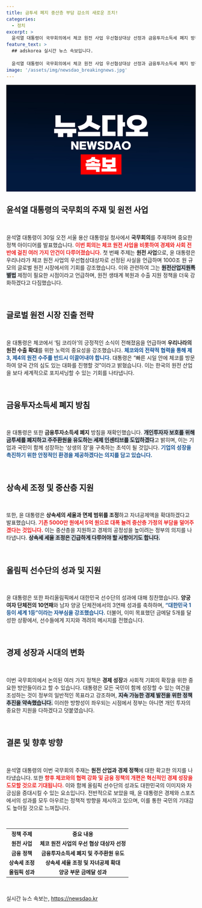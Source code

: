 ```yaml
---
title: 금투세 폐지 중산층 부담 감소의 새로운 조치!
categories:
  - 정치
excerpt: >
  윤석열 대통령이 국무회의에서 체코 원전 사업 우선협상대상 선정과 금융투자소득세 폐지 방침을 강조했다. 1000조 원 원전 시장 교두보 확보하며, 양국 협력 강화를 다짐했다. 또한, 올림픽에서의 양궁 대표팀 성과에 힘입어 국가적 자긍심을 드높였다.
feature_text: >
  ## adskorea 실시간 뉴스 속보입니다.

  윤석열 대통령이 국무회의에서 체코 원전 사업 우선협상대상 선정과 금융투자소득세 폐지 방침을 강조했다. 1000조 원 원전 시장 교두보 확보하며, 양국 협력 강화를 다짐했다. 또한, 올림픽에서의 양궁 대표팀 성과에 힘입어 국가적 자긍심을 드높였다.
image: '/assets/img/newsdao_breakingnews.jpg'
---
```


<p><img src="/assets/img/newsdao_breakingnews.jpg" alt="adskorea 속보" /></p>

<h2 data-ke-size="size26">윤석열 대통령의 국무회의 주재 및 원전 사업</h2>

<p data-ke-size="size16">&nbsp;</p>

<p>윤석열 대통령이 30일 오전 서울 용산 대통령실 청사에서 <b>국무회의</b>를 주재하며 중요한 정책 아이디어를 발표했습니다. <b><span style="color: #ee2323;">이번 회의는 체코 원전 사업을 비롯하여 경제와 사회 전반에 걸친 여러 가지 안건이 다루어졌습니다.</span></b> 첫 번째 주제는 <b>원전 사업</b>으로, 윤 대통령은 우리나라가 체코 원전 사업의 우선협상대상자로 선정된 사실을 언급하며 1000조 원 규모의 글로벌 원전 시장에서의 기회를 강조했습니다. 이와 관련하여 그는 <b><span style="background-color: #21538527;">원전산업지원특별법</span></b> 제정이 필요한 시점이라고 언급하며, 원전 생태계 복원과 수출 지원 정책을 더욱 강화하겠다고 다짐했습니다.</p>

<p data-ke-size="size16">&nbsp;</p>

<h2 data-ke-size="size26">글로벌 원전 시장 진출 전략</h2>

<p data-ke-size="size16">&nbsp;</p>

<p>윤 대통령은 체코에서 ‘팀 코리아’의 긍정적인 소식이 전해졌음을 언급하며 <b>우리나라의 원전 수출 확대</b>를 위한 노력의 중요성을 강조했습니다. <b><span style="color: #1a5490;">체코와의 전략적 협력을 통해 제3, 제4의 원전 수주를 반드시 이끌어내야 합니다.</span></b> 대통령은 “빠른 시일 안에 체코를 방문하여 양국 간의 심도 있는 대화를 진행할 것”이라고 밝혔습니다. 이는 한국의 원전 산업을 보다 세계적으로 포지셔닝할 수 있는 기회를 나타냅니다.</p>

<p data-ke-size="size16">&nbsp;</p>

<h2 data-ke-size="size26">금융투자소득세 폐지 방침</h2>

<p data-ke-size="size16">&nbsp;</p>

<p>윤 대통령은 또한 <b>금융투자소득세 폐지</b> 방침을 재확인했습니다. <b><span style="background-color: #21538527;">개인투자자 보호를 위해 금투세를 폐지하고 주주환원을 유도하는 세제 인센티브를 도입하겠다</span></b>고 밝히며, 이는 기업과 국민이 함께 성장하는 ‘상생의 장’을 구축하는 초석이 될 것입니다. <b><span style="color: #1a5490;">기업의 성장을 촉진하기 위한 안정적인 환경을 제공하겠다는 의지를 담고 있습니다.</span></b></p>

<p data-ke-size="size16">&nbsp;</p>

<h2 data-ke-size="size26">상속세 조정 및 중산층 지원</h2>

<p data-ke-size="size16">&nbsp;</p>

<p>또한, 윤 대통령은 <b>상속세의 세율과 면제 범위를 조정</b>하고 자녀공제액을 확대하겠다고 발표했습니다. <b><span style="color: #ee2323;">기존 5000만 원에서 5억 원으로 대폭 늘려 중산층 가정의 부담을 덜어주겠다는 것입니다.</span></b> 이는 중산층을 지원하고 경제의 공정성을 높이려는 정부의 의지를 나타냅니다. <b><span style="background-color: #21538527;">상속세 세율 조정은 긴급하게 다루어야 할 사항이기도 합니다.</span></b></p>

<p data-ke-size="size16">&nbsp;</p>

<h2 data-ke-size="size26">올림픽 선수단의 성과 및 지원</h2>

<p data-ke-size="size16">&nbsp;</p>

<p>윤 대통령은 또한 파리올림픽에서 대한민국 선수단의 성과에 대해 칭찬했습니다. <b>양궁 여자 단체전의 10연패</b>와 남자 양궁 단체전에서의 3연패 성과를 축하하며, <b><span style="color: #1a5490;">“대한민국 1등이 세계 1등”이라는 자부심을 강조했습니다.</span></b> 더불어, 이미 목표했던 금메달 5개를 달성한 상황에서, 선수들에게 지지와 격려의 메시지를 전했습니다.</p>

<p data-ke-size="size16">&nbsp;</p>

<h2 data-ke-size="size26">경제 성장과 시대의 변화</h2>

<p data-ke-size="size16">&nbsp;</p>

<p>이번 국무회의에서 논의된 여러 가지 정책은 <b>경제 성장</b>과 사회적 기회의 확장을 위한 중요한 방안들이라고 할 수 있습니다. 대통령은 모든 국민이 함께 성장할 수 있는 여건을 조성하는 것이 정부의 일반적인 목표라고 강조하며, <b><span style="background-color: #21538527;">지속 가능한 경제 발전을 위한 정책 추진을 약속했습니다.</span></b> 이러한 방향성이 좌우되는 시점에서 정부는 아니면 개인 투자의 중요한 지원을 다하겠다고 덧붙였습니다.</p>

<p data-ke-size="size16">&nbsp;</p>

<h2 data-ke-size="size26">결론 및 향후 방향</h2>

<p data-ke-size="size16">&nbsp;</p>

<p>윤석열 대통령의 이번 국무회의 주재는 <b>원전 산업과 경제 정책</b>에 대한 확고한 의지를 나타냈습니다. 또한 <b><span style="color: #ee2323;">향후 체코와의 협력 강화 및 금융 정책의 개편은 혁신적인 경제 성장을 도모할 것으로 기대됩니다.</span></b> 이와 함께 올림픽 선수단의 성과도 대한민국의 이미지와 자긍심을 증대시킬 수 있는 요소입니다. 전반적으로 보았을 때, 윤 대통령은 경제와 스포츠에서의 성과를 모두 아우르는 정책적 방향을 제시하고 있으며, 이를 통한 국민의 기대감도 높아질 것으로 느껴집니다.</p>

<p data-ke-size="size16">&nbsp;</p>

<table style="width:100%;">
    <tr>
        <th><b>정책 주제</b></th>
        <th><b>중요 내용</b></th>
    </tr>
    <tr>
        <td style="text-align: center; height: 17px;"><b>원전 사업</b></td>
        <td style="text-align: center; height: 17px;"><b>체코 원전 사업의 우선 협상 대상자 선정</b></td>
    </tr>
    <tr>
        <td style="text-align: center; height: 17px;"><b>금융 정책</b></td>
        <td style="text-align: center; height: 17px;"><b>금융투자소득세 폐지 및 주주환원 유도</b></td>
    </tr>
    <tr>
        <td style="text-align: center; height: 17px;"><b>상속세 조정</b></td>
        <td style="text-align: center; height: 17px;"><b>상속세 세율 조정 및 자녀공제 확대</b></td>
    </tr>
    <tr>
        <td style="text-align: center; height: 17px;"><b>올림픽 성과</b></td>
        <td style="text-align: center; height: 17px;"><b>양궁 부문 금메달 성과</b></td>
    </tr>
</table>

<p data-ke-size="size16">&nbsp;</p>
실시간 뉴스 속보는, <a href="https://newsdao.kr" rel="dofollow">https://newsdao.kr</a>


